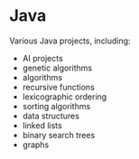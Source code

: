 Java
====

Various Java projects, including: 
* AI projects
 * genetic algorithms
* algorithms
 * recursive functions
 * lexicographic ordering
 * sorting algorithms
* data structures 
 * linked lists
 * binary search trees
 * graphs
